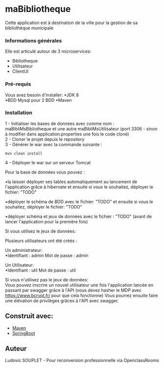 # maBibliotheque

Cette application est à destination de la ville pour la gestion de sa bibliothèque municipale

### Informations générales

Elle est articulé autour de 3 microservices:

- Bibliotheque
- Utilisateur
- ClientUI

### Pré-requis

Vous avez besoin d'installer:
•JDK 8  
•BDD Mysql pour 2 BDD
•Maven  

### Installation

1 - Initialiser les bases de données avec comme nom : maBibliMsBibliotheque et une autre maBibliMsUtilisateur (port 3306 - sinon à modifier dans application.properties une fois le code cloné)  
2 - Cloner le projet depuis le repository  
3 - Générer le war avec la commande suivante :  
```
mvn clean install
```
4 - Déployer le war sur un serveur Tomcat

Pour la base de données vous pouvez :

•la laisser déployer ses tables automatiquement au lancement de l'application grâce à hibernate et ensuite si vous le souhaitez, déployer le fichier: "TODO"

•déployer le schéma de BDD avec le fichier: "TODO" et ensuite si vous le souhaitez, déployer le fichier: "TODO"

•déployer schéma et jeux de données avec le fichier : "TODO" (avant de lancer l'application pour la première fois)

Si vous utilisez le jeux de données:

Plusieurs utilisateurs ont été créés :

Un administrateur:   
•Identifiant : admin Mot de passe : admin

Un Utilisateur:  
•Identifiant : util Mot de passe : util

Si vous n'utilisez pas le jeux de données:  
Vous pouvez inscrire un nouvel utilisateur une fois l'application lancée en passant par swagger grâce à l'API (vous devez hasher le MDP avec https://www.bcrypt.fr/ pour que cela fonctionne)
Vous pourrez ensuite faire une élévation de privilèges grâces à l'API avec swagger.

## Construit avec:
* [Maven](https://maven.apache.org/)
* [SpringBoot](https://spring.io/projects/spring-boot)

## Auteur
Ludovic SOUPLET - Pour reconversion professionnelle via OpenclassRooms
